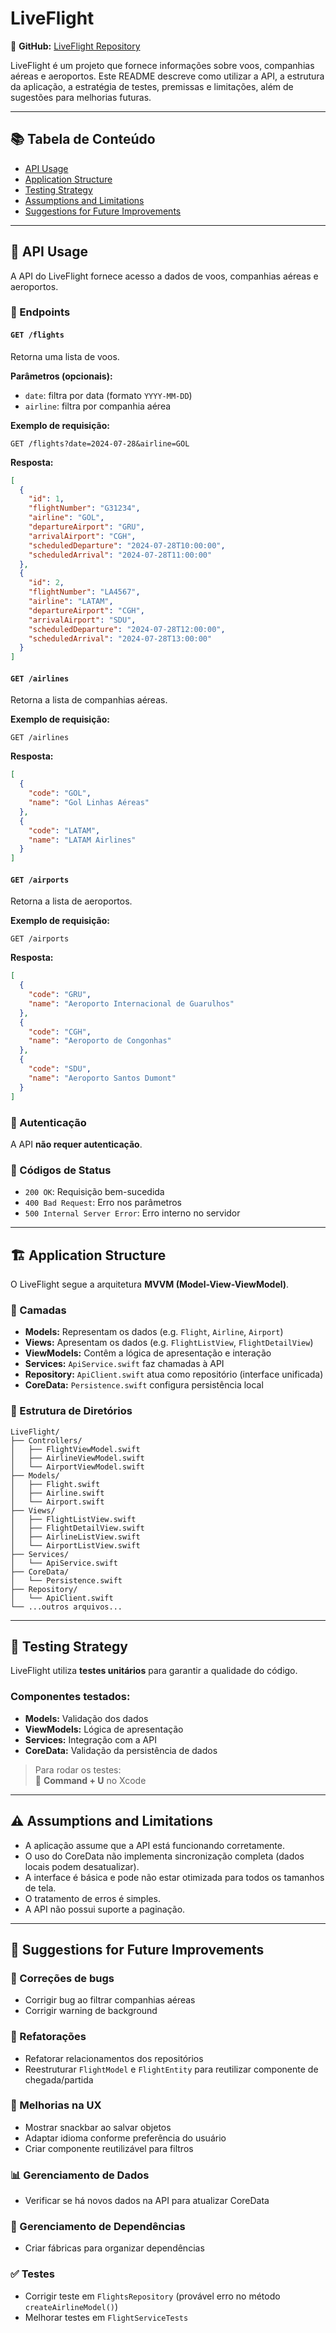 # LiveFlight

📍 **GitHub:** [LiveFlight Repository](https://github.com/IvanAAguiar/LiveFlight.git)

LiveFlight é um projeto que fornece informações sobre voos, companhias aéreas e aeroportos. Este README descreve como utilizar a API, a estrutura da aplicação, a estratégia de testes, premissas e limitações, além de sugestões para melhorias futuras.

---

## 📚 Tabela de Conteúdo

- [API Usage](#api-usage)
- [Application Structure](#application-structure)
- [Testing Strategy](#testing-strategy)
- [Assumptions and Limitations](#assumptions-and-limitations)
- [Suggestions for Future Improvements](#suggestions-for-future-improvements)

---

## 🔌 API Usage

A API do LiveFlight fornece acesso a dados de voos, companhias aéreas e aeroportos.

### 🔹 Endpoints

#### `GET /flights`
Retorna uma lista de voos.

**Parâmetros (opcionais):**
- `date`: filtra por data (formato `YYYY-MM-DD`)
- `airline`: filtra por companhia aérea

**Exemplo de requisição:**
```
GET /flights?date=2024-07-28&airline=GOL
```

**Resposta:**
```json
[
  {
    "id": 1,
    "flightNumber": "G31234",
    "airline": "GOL",
    "departureAirport": "GRU",
    "arrivalAirport": "CGH",
    "scheduledDeparture": "2024-07-28T10:00:00",
    "scheduledArrival": "2024-07-28T11:00:00"
  },
  {
    "id": 2,
    "flightNumber": "LA4567",
    "airline": "LATAM",
    "departureAirport": "CGH",
    "arrivalAirport": "SDU",
    "scheduledDeparture": "2024-07-28T12:00:00",
    "scheduledArrival": "2024-07-28T13:00:00"
  }
]
```

#### `GET /airlines`
Retorna a lista de companhias aéreas.

**Exemplo de requisição:**
```
GET /airlines
```

**Resposta:**
```json
[
  {
    "code": "GOL",
    "name": "Gol Linhas Aéreas"
  },
  {
    "code": "LATAM",
    "name": "LATAM Airlines"
  }
]
```

#### `GET /airports`
Retorna a lista de aeroportos.

**Exemplo de requisição:**
```
GET /airports
```

**Resposta:**
```json
[
  {
    "code": "GRU",
    "name": "Aeroporto Internacional de Guarulhos"
  },
  {
    "code": "CGH",
    "name": "Aeroporto de Congonhas"
  },
  {
    "code": "SDU",
    "name": "Aeroporto Santos Dumont"
  }
]
```

### 🔐 Autenticação
A API **não requer autenticação**.

### 📘 Códigos de Status
- `200 OK`: Requisição bem-sucedida
- `400 Bad Request`: Erro nos parâmetros
- `500 Internal Server Error`: Erro interno no servidor

---

## 🏗 Application Structure

O LiveFlight segue a arquitetura **MVVM (Model-View-ViewModel)**.

### 🔹 Camadas

- **Models:** Representam os dados (e.g. `Flight`, `Airline`, `Airport`)
- **Views:** Apresentam os dados (e.g. `FlightListView`, `FlightDetailView`)
- **ViewModels:** Contêm a lógica de apresentação e interação
- **Services:** `ApiService.swift` faz chamadas à API
- **Repository:** `ApiClient.swift` atua como repositório (interface unificada)
- **CoreData:** `Persistence.swift` configura persistência local

### 📁 Estrutura de Diretórios
```
LiveFlight/
├── Controllers/
│   ├── FlightViewModel.swift
│   ├── AirlineViewModel.swift
│   └── AirportViewModel.swift
├── Models/
│   ├── Flight.swift
│   ├── Airline.swift
│   └── Airport.swift
├── Views/
│   ├── FlightListView.swift
│   ├── FlightDetailView.swift
│   ├── AirlineListView.swift
│   └── AirportListView.swift
├── Services/
│   └── ApiService.swift
├── CoreData/
│   └── Persistence.swift
├── Repository/
│   └── ApiClient.swift
└── ...outros arquivos...
```

---

## 🧪 Testing Strategy

LiveFlight utiliza **testes unitários** para garantir a qualidade do código.

### Componentes testados:

- **Models:** Validação dos dados
- **ViewModels:** Lógica de apresentação
- **Services:** Integração com a API
- **CoreData:** Validação da persistência de dados

> Para rodar os testes:  
> 📱 **Command + U** no Xcode

---

## ⚠ Assumptions and Limitations

- A aplicação assume que a API está funcionando corretamente.
- O uso do CoreData não implementa sincronização completa (dados locais podem desatualizar).
- A interface é básica e pode não estar otimizada para todos os tamanhos de tela.
- O tratamento de erros é simples.
- A API não possui suporte a paginação.

---

## 🚀 Suggestions for Future Improvements

### 🐞 Correções de bugs
- Corrigir bug ao filtrar companhias aéreas
- Corrigir warning de background

### 🔧 Refatorações
- Refatorar relacionamentos dos repositórios
- Reestruturar `FlightModel` e `FlightEntity` para reutilizar componente de chegada/partida

### 🎨 Melhorias na UX
- Mostrar snackbar ao salvar objetos
- Adaptar idioma conforme preferência do usuário
- Criar componente reutilizável para filtros

### 📊 Gerenciamento de Dados
- Verificar se há novos dados na API para atualizar CoreData

### 🧩 Gerenciamento de Dependências
- Criar fábricas para organizar dependências

### ✅ Testes
- Corrigir teste em `FlightsRepository` (provável erro no método `createAirlineModel()`)
- Melhorar testes em `FlightServiceTests`
